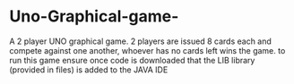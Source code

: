 # Uno-Graphical-game-
A 2 player UNO graphical game. 2 players are issued 8 cards each and compete against one another, whoever has no cards left wins the game.
to run this game ensure once code is downloaded that the LIB library (provided in files)  is added to the JAVA IDE 
